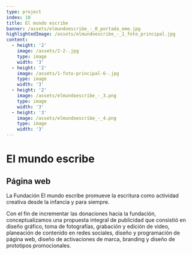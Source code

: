 ```yaml
---
type: project
index: 10
title: El mundo escribe
banner: /assets/elmundoescribe_-_0_portada_eme.jpg
highlightedImage: /assets/elmundoescribe_-_1_foto_principal.jpg
content:
  - height: '2'
    image: /assets/2-2-.jpg
    type: image
    width: '3'
  - height: '2'
    image: /assets/1-foto-principal-6-.jpg
    type: image
    width: '3'
  - height: '2'
    image: /assets/elmundoescribe_-_3.png
    type: image
    width: '3'
  - height: '3'
    image: /assets/elmundoescribe_-_4.png
    type: image
    width: '3'
---
```

# El mundo escribe

## Página web

La Fundación El mundo escribe promueve la escritura como actividad creativa desde la infancia y para siempre. 

Con el fin de incrementar las donaciones hacia la fundación, conceptualizamos una propuesta integral de publicidad que consistió en diseño gráfico, toma de fotografías, grabación y edición de video, planeación de contenido en redes sociales, diseño y programación de página web, diseño de activaciones de marca, branding y diseño de prototipos promocionales. 

##
